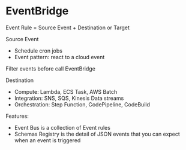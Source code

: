 
# EventBridge
Event Rule = Source Event + Destination or Target

Source Event
- Schedule cron jobs
- Event pattern: react to a cloud event

Filter events before call EventBridge

Destination
- Compute: Lambda, ECS Task, AWS Batch
- Integration: SNS, SQS, Kinesis Data streams
- Orchestration: Step Function, CodePipeline, CodeBuild

Features:
- Event Bus is a collection of Event rules
- Schemas Registry is the detail of JSON events that you can expect when an event is triggered